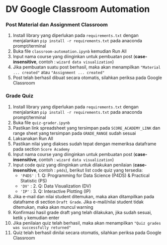 # DV Google Classroom Automation

### Post Material dan Assignment Classroom

1. Install library yang diperlukan pada `requirements.txt` dengan menjalankan `pip install -r requirements.txt` pada anaconda prompt/terminal
2. Buka file `classroom-automation.ipynb` kemudian Run All
3. Input nama course yang diinginkan untuk pembuatan post (**case-insensitive**, contoh : `wizard data visualization`)
4. Jika pembuatan suatu post berhasil, maka akan menampilkan `"Material ... created"` atau `"Assignment ... created"`
5. Post telah berhasil dibuat secara otomatis, silahkan periksa pada Google Classroom

### Grade Quiz

1. Install library yang diperlukan pada `requirements.txt` dengan menjalankan `pip install -r requirements.txt` pada anaconda prompt/terminal
2. Buka file `quiz-grader.ipynb`
3. Pastikan link spreadsheet yang tersimpan pada `SCORE_ACADEMY_LINK` dan range sheet yang tersimpan pada `GRADE_RANGE` sudah sesuai
4. Laksanakan Run All
5. Pastikan nilai yang diakses sudah tepat dengan memeriksa dataframe pada section `Score Academy`
6. Input nama course yang diinginkan untuk pembuatan post (**case-insensitive**, contoh : `wizard data visualization`)
7. Input code quiz yang diinginkan untuk dilakukan penilaian (**case-insensitive**, contoh : `p4ds`), berikut list code quiz yang tersedia:
   - `'P4DS'` : 1. Q: Programming for Data Science (P4DS) & Practical Statistic (PS)
   - `'DV'` : 2. Q: Data Visualization (DV)
   - `'IP'` : 3. Q: Interactive Plotting (IP)
8. Jika e-mail dan nilai student ditemukan, maka akan ditampilkan pada dataframe di section `Draft Grade`. Jika e-mail/nilai student tidak ditemukan, maka akan muncul warning
9. Konfirmasi hasil grade draft yang telah dilakukan, jika sudah sesuai, ketik `y` kemudian enter
10. Jika penilaian quiz telah berhasil, maka akan menampilkan `"Quiz grades was successfully returned"`
11. Quiz telah berhasil dinilai secara otomatis, silahkan periksa pada Google Classroom

 
